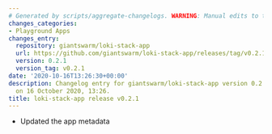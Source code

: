 ```yaml
---
# Generated by scripts/aggregate-changelogs. WARNING: Manual edits to this files will be overwritten.
changes_categories:
- Playground Apps
changes_entry:
  repository: giantswarm/loki-stack-app
  url: https://github.com/giantswarm/loki-stack-app/releases/tag/v0.2.1
  version: 0.2.1
  version_tag: v0.2.1
date: '2020-10-16T13:26:30+00:00'
description: Changelog entry for giantswarm/loki-stack-app version 0.2.1, published
  on 16 October 2020, 13:26.
title: loki-stack-app release v0.2.1
---
```


- Updated the app metadata
